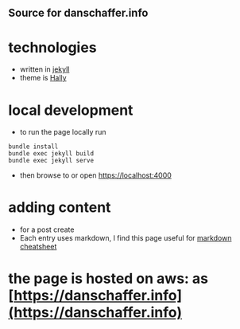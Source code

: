 ## Source for danschaffer.info

# technologies
- written in [jekyll](https://jekyllrb.com/)
- theme is [Hally](https://jekyllthemes.io/theme/hally-masonry-jekyll-theme)

# local development

- to run the page locally run
```
bundle install
bundle exec jekyll build
bundle exec jekyll serve
```
- then browse to or open [https://localhost:4000](https://localhost:4000)

# adding content
- for a post create
- Each entry uses markdown, I find this page useful for [markdown cheatsheet](https://learn-the-web.algonquindesign.ca/topics/markdown-yaml-cheat-sheet/#yaml)

# the page is hosted on aws: as [https://danschaffer.info](https://danschaffer.info)
